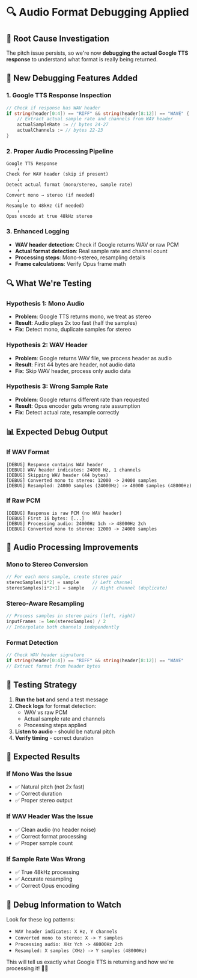 # 🔍 Audio Format Debugging Applied

## 🎯 **Root Cause Investigation**

The pitch issue persists, so we're now **debugging the actual Google TTS response** to understand what format is really being returned.

## 🔧 **New Debugging Features Added**

### **1. Google TTS Response Inspection**
```go
// Check if response has WAV header
if string(header[0:4]) == "RIFF" && string(header[8:12]) == "WAVE" {
    // Extract actual sample rate and channels from WAV header
    actualSampleRate := // bytes 24-27
    actualChannels := // bytes 22-23
}
```

### **2. Proper Audio Processing Pipeline**
```
Google TTS Response
    ↓
Check for WAV header (skip if present)
    ↓
Detect actual format (mono/stereo, sample rate)
    ↓
Convert mono → stereo (if needed)
    ↓
Resample to 48kHz (if needed)
    ↓
Opus encode at true 48kHz stereo
```

### **3. Enhanced Logging**
- **WAV header detection**: Check if Google returns WAV or raw PCM
- **Actual format detection**: Real sample rate and channel count
- **Processing steps**: Mono→stereo, resampling details
- **Frame calculations**: Verify Opus frame math

## 🔍 **What We're Testing**

### **Hypothesis 1: Mono Audio**
- **Problem**: Google TTS returns mono, we treat as stereo
- **Result**: Audio plays 2x too fast (half the samples)
- **Fix**: Detect mono, duplicate samples for stereo

### **Hypothesis 2: WAV Header**
- **Problem**: Google returns WAV file, we process header as audio
- **Result**: First 44 bytes are header, not audio data
- **Fix**: Skip WAV header, process only audio data

### **Hypothesis 3: Wrong Sample Rate**
- **Problem**: Google returns different rate than requested
- **Result**: Opus encoder gets wrong rate assumption
- **Fix**: Detect actual rate, resample correctly

## 📊 **Expected Debug Output**

### **If WAV Format**
```
[DEBUG] Response contains WAV header
[DEBUG] WAV header indicates: 24000 Hz, 1 channels
[DEBUG] Skipping WAV header (44 bytes)
[DEBUG] Converted mono to stereo: 12000 -> 24000 samples
[DEBUG] Resampled: 24000 samples (24000Hz) -> 48000 samples (48000Hz)
```

### **If Raw PCM**
```
[DEBUG] Response is raw PCM (no WAV header)
[DEBUG] First 16 bytes: [...]
[DEBUG] Processing audio: 24000Hz 1ch -> 48000Hz 2ch
[DEBUG] Converted mono to stereo: 12000 -> 24000 samples
```

## 🎵 **Audio Processing Improvements**

### **Mono to Stereo Conversion**
```go
// For each mono sample, create stereo pair
stereoSamples[i*2] = sample     // Left channel
stereoSamples[i*2+1] = sample   // Right channel (duplicate)
```

### **Stereo-Aware Resampling**
```go
// Process samples in stereo pairs (left, right)
inputFrames := len(stereoSamples) / 2
// Interpolate both channels independently
```

### **Format Detection**
```go
// Check WAV header signature
if string(header[0:4]) == "RIFF" && string(header[8:12]) == "WAVE"
// Extract format from header bytes
```

## 🚀 **Testing Strategy**

1. **Run the bot** and send a test message
2. **Check logs** for format detection:
   - WAV vs raw PCM
   - Actual sample rate and channels
   - Processing steps applied
3. **Listen to audio** - should be natural pitch
4. **Verify timing** - correct duration

## 🎯 **Expected Results**

### **If Mono Was the Issue**
- ✅ Natural pitch (not 2x fast)
- ✅ Correct duration
- ✅ Proper stereo output

### **If WAV Header Was the Issue**
- ✅ Clean audio (no header noise)
- ✅ Correct format processing
- ✅ Proper sample count

### **If Sample Rate Was Wrong**
- ✅ True 48kHz processing
- ✅ Accurate resampling
- ✅ Correct Opus encoding

## 🔧 **Debug Information to Watch**

Look for these log patterns:
- `WAV header indicates: X Hz, Y channels`
- `Converted mono to stereo: X -> Y samples`
- `Processing audio: XHz Ych -> 48000Hz 2ch`
- `Resampled: X samples (XHz) -> Y samples (48000Hz)`

This will tell us exactly what Google TTS is returning and how we're processing it! 🎵✨